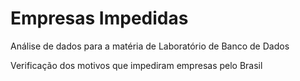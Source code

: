 # Empresas Impedidas
Análise de dados para a matéria de Laboratório de Banco de Dados

Verificação dos motivos que impediram empresas pelo Brasil
